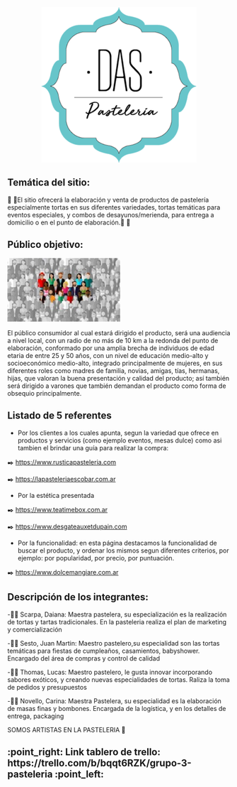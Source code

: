 
 <div align="center"> <img width="350" height ="350" src ="https://github.com/carinnovello/probando/blob/main/DAS_logo.png"> </div>


## Temática del sitio:
:cake: :pie:El sitio ofrecerá la  elaboración y venta de productos de pastelería especialmente tortas en sus diferentes variedades, tortas temáticas para eventos especiales, y combos de desayunos/merienda, para entrega a domicilio o en el punto de elaboración.:birthday: :cupcake:
## Público objetivo:
<img width="255" height ="143.4" src = "https://github.com/carinnovello/probando/blob/main/publico_objetivo.jpg">

El público consumidor al cual estará dirigido el producto, será una audiencia a nivel local, con un radio de no más de 10 km a la redonda del punto de elaboración, conformado por una amplia brecha de individuos de edad etaria de entre 25 y 50 años, con un nivel de educación medio-alto y socioeconómico medio-alto, integrado principalmente de mujeres, en sus diferentes roles como madres de familia, novias, amigas, tías, hermanas, hijas,  que valoran la buena presentación y calidad del producto; así también será dirigido a varones que también demandan el producto como forma de obsequio principalmente. 
## Listado de 5 referentes
- Por los clientes a los cuales apunta, segun la variedad que ofrece en productos y servicios (como ejemplo eventos, mesas dulce) como asi tambien el brindar una guía para realizar la compra:

:black_nib: https://www.rusticapasteleria.com
 
:black_nib: https://lapasteleriaescobar.com.ar

- Por la estética presentada

:black_nib: https://www.teatimebox.com.ar 

:black_nib: https://www.desgateauxetdupain.com

- Por la funcionalidad: en esta página destacamos la funcionalidad de buscar el producto, y ordenar los mismos segun diferentes criterios, por ejemplo: por popularidad, por precio, por puntuación.

:black_nib: https://www.dolcemangiare.com.ar

## Descripción de los integrantes:

-:woman_cook: Scarpa, Daiana: Maestra pastelera, su especialización es  la realización de tortas y tartas tradicionales. En la pasteleria realiza el plan de marketing y comercialización

-:man_cook: Sesto, Juan Martin: Maestro pastelero,su especialidad son las tortas temáticas para fiestas de cumpleaños, casamientos, babyshower. Encargado del área de compras y control de calidad

-:man_cook: Thomas, Lucas: Maestro pastelero, le gusta innovar incorporando sabores exóticos, y creando nuevas especialidades de tortas. Raliza la toma de pedidos y presupuestos

-:woman_cook: Novello, Carina: Maestra Pastelera, su especialidad es la elaboración de masas finas y bombones. Encargada de la logística, y en los detalles de entrega, packaging  
                 
SOMOS ARTISTAS EN LA PASTELERIA :art:


<h2> :point_right: Link tablero de trello: https://trello.com/b/bqqt6RZK/grupo-3-pasteleria :point_left:</h2>

